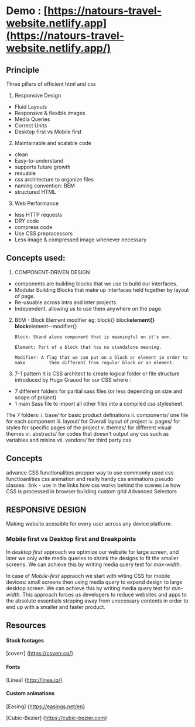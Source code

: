 
# Demo : [https://natours-travel-website.netlify.app](https://natours-travel-website.netlify.app/)

## Principle

Three pillars of efficient html and css

1.  Responsive Design

- Fluid Layouts
- Responsive & flexible images
- Media Queries
- Correct Units
- Desktop first vs Mobile first

2.  Maintainable and scalable code

- clean
- Easy-to-understand
- supports future growth
- resuable
- css architecture to organize files
- naming convention: BEM
- structured HTML

3.  Web Performance

- less HTTP requests
- DRY code
- compress code
- Use CSS preprocessors
- Less image & compressed image whenever necessary

## Concepts used:

1. COMPONENT-DRIVEN DESIGN

- components are building blocks that we use to build our interfaces.
- Modular Building Blocks that make up interfaces held together by layout of page.
- Re-usuable across intra and inter projects.
- Independent, allowing us to use them anywhere on the page.

2.  BEM - Block Element modifier
    eg:
    block{}
    block**element{}
    block**element--modifier{}

        Block: Stand alone component that is meaningful on it's own.

        Element: Part of a block that has no standalone meaning.

        Modifier: A flag that we can put on a block or element in order to make         them different from regular block or an element.

3.  7-1 pattern
    It is CSS architect to create logical folder or file structure introduced by Hugo Grauod for our CSS where :

- 7 different folders for partial sass files (or less depending on size and scope of project)
- 1 main Sass file to import all other files into a compiled css stylesheet.

The 7 folders:
i. base/
for basic product definations
ii. components/
one file for each component
iii. layout/
for Overall layout of project
iv. pages/
for styles for specific pages of the project
v. themes/
for different visual themes
vi. abstracts/
for codes that doesn't output any css such as variables and mixins
vii. vendors/
for third party css

## Concepts

advance CSS functionalities
propper way to use commomly used css functioanlities
css animation and really handy css animations
pseudo classes:
:link - use in the links
how css works behind the scenes i.e how CSS is processed in browser
building custom grid
Advanced Selectors

## RESPONSIVE DESIGN

Making website acessible for every user across any device platform.

### Mobile first vs Desktop first and Breakpoints

In _desktop first_ approach we optimize our website for large screen, and later we only write media queries to shrink the designs to fit the smaller screens. We can achieve this by writing media query test for _max-width_.

In case of _Mobile-first_ appraoch we start with witing CSS for mobile devices: small screens then using media query to expand design to large desktop screen. We can achieve this by writing media query test for _min-width_. This approach forces us developers to reduce websites and apps to the absolute essentials strpping away from unecessary contents in order to end up with a smaller and faster product.

## Resources

#### Stock footages

[coverr] {https://coverr.co/}

#### Fonts

[Linea] {http://linea.io/}

#### Custom animations

[Easing] {https://easings.net/en}

[Cubic-Bezier] {https://cubic-bezier.com}
